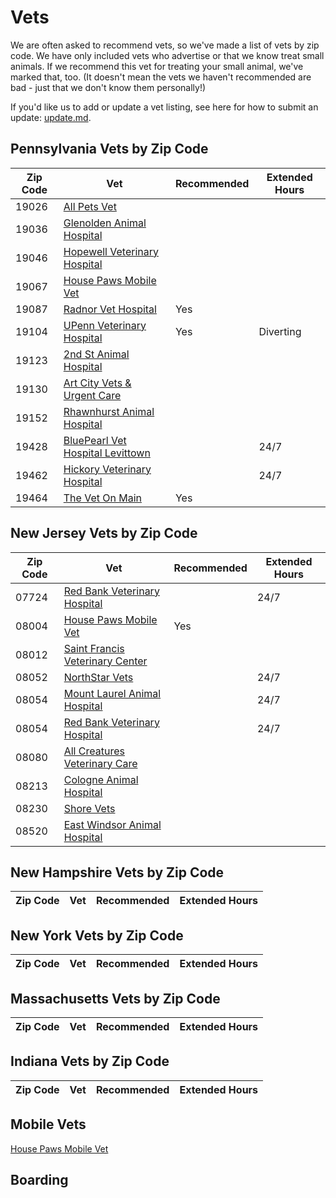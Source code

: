 # Vets

We are often asked to recommend vets, so we've made a list of vets by zip code.
We have only included vets who advertise or that we know treat small animals. If we recommend this vet for treating your small animal, we've marked
that, too. (It doesn't mean the vets we haven't recommended are bad - just that
we don't know them personally!)

If you'd like us to add or update a vet listing, see here for how to submit an update: [update.md](update.md).

## Pennsylvania Vets by Zip Code

Zip Code | Vet | Recommended | Extended Hours |
------------ | ------------- | ----- | -----
19026 | [All Pets Vet](https://allpetsvet.net/)
19036 | [Glenolden Animal Hospital](http://glenoldenanimalhospital.com)
19046 | [Hopewell Veterinary Hospital](http://www.hopewellvet.com)
19067 | [House Paws Mobile Vet](https://housepaws.us/)
19087 | [Radnor Vet Hospital](https://radnorvet.com/)|Yes||
19104 | [UPenn Veterinary Hospital](https://www.vet.upenn.edu/veterinary-hospitals/ryan-veterinary-hospital) |Yes|Diverting
19123 | [2nd St Animal Hospital](https://www.2ndstreetvet.com/)
19130 | [Art City Vets & Urgent Care](https://artcityvets.com/)
19152 | [Rhawnhurst Animal Hospital](https://www.rhawnhurstvet.com/)
19428 | [BluePearl Vet Hospital Levittown](https://bluepearlvet.com/hospital/vsec-levittown-pa/) ||24/7
19462 | [Hickory Veterinary Hospital](https://hickoryvet.com/)||24/7
19464 | [The Vet On Main](http://thevetonmain.com/)|Yes

## New Jersey Vets by Zip Code

Zip Code | Vet | Recommended | Extended Hours |
------------ | ------------- | ----- | -------
07724 | [Red Bank Veterinary Hospital](https://www.redbankvet.com/) | | 24/7
08004 | [House Paws Mobile Vet](https://housepaws.us/) | Yes
08012 | [Saint Francis Veterinary Center](https://www.saintfrancis.org/)
08052 | [NorthStar Vets](https://www.northstarvets.com/)|| 24/7
08054 | [Mount Laurel Animal Hospital](https://mlahvet.com)|| 24/7
08054 | [Red Bank Veterinary Hospital](https://www.redbankvet.com/)||24/7
08080 | [All Creatures Veterinary Care](https://www.allcreaturesvetcare.com/)
08213 | [Cologne Animal Hospital](http://www.cologneanimalhospital.com/)
08230 | [Shore Vets](http://www.shorevets.com/)
08520 | [East Windsor Animal Hospital](https://www.eastwindsoranimalhospital.com/)

## New Hampshire Vets by Zip Code

Zip Code | Vet | Recommended | Extended Hours |
------------ | ------------- | ----- | -------

## New York Vets by Zip Code

Zip Code | Vet | Recommended | Extended Hours |
------------ | ------------- | ----- | -------

## Massachusetts Vets by Zip Code

Zip Code | Vet | Recommended | Extended Hours |
------------ | ------------- | ----- | -------

## Indiana Vets by Zip Code

Zip Code | Vet | Recommended | Extended Hours |
------------ | ------------- | ----- | -------



## Mobile Vets

[House Paws Mobile Vet](https://housepaws.us/)

## Boarding
